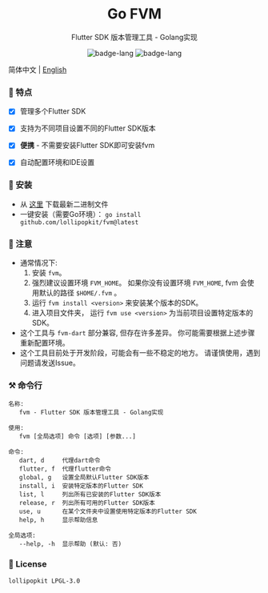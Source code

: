 <h1 align="center">Go FVM</h1>
<p align="center">Flutter SDK 版本管理工具 - Golang实现</p>

<p align="center">
    <img alt="badge-lang" src="https://badgen.net/badge/FVM/0.0.4/cyan">
    <img alt="badge-lang" src="https://badgen.net/badge/Go/1.19/purple">
</p>


简体中文 | [English](README_en.md)

### 🍦 特点
- [x] 管理多个Flutter SDK
- [x] 支持为不同项目设置不同的Flutter SDK版本
- [x] **便携** - 不需要安装Flutter SDK即可安装fvm
- [x] 自动配置环境和IDE设置


### 💾 安装
- 从 [这里](https://github.com/lollipopkit/fvm/releases) 下载最新二进制文件
- 一键安装（需要Go环境）： `go install github.com/lollipopkit/fvm@latest`

### 🔖 注意
- 通常情况下: 
   1. 安装 `fvm`。
   2. 强烈建议设置环境 `FVM_HOME`。 如果你没有设置环境 `FVM_HOME`, fvm 会使用默认的路径 `$HOME/.fvm` 。
   3. 运行 `fvm install <version>` 来安装某个版本的SDK。
   4. 进入项目文件夹， 运行 `fvm use <version>` 为当前项目设置特定版本的SDK。
- 这个工具与 `fvm-dart` 部分兼容, 但存在许多差异。 你可能需要根据上述步骤重新配置环境。
- 这个工具目前处于开发阶段，可能会有一些不稳定的地方。 请谨慎使用，遇到问题请发送Issue。

### ⚒️ 命令行
```
名称:
   fvm - Flutter SDK 版本管理工具 - Golang实现

使用:
   fvm [全局选项] 命令 [选项] [参数...]

命令:
   dart, d     代理dart命令
   flutter, f  代理flutter命令
   global, g   设置全局默认Flutter SDK版本
   install, i  安装特定版本的Flutter SDK
   list, l     列出所有已安装的Flutter SDK版本
   release, r  列出所有可用的Flutter SDK版本
   use, u      在某个文件夹中设置使用特定版本的Flutter SDK
   help, h     显示帮助信息

全局选项:
   --help, -h  显示帮助 (默认: 否)
```

### 📝 License
```
lollipopkit LPGL-3.0
```